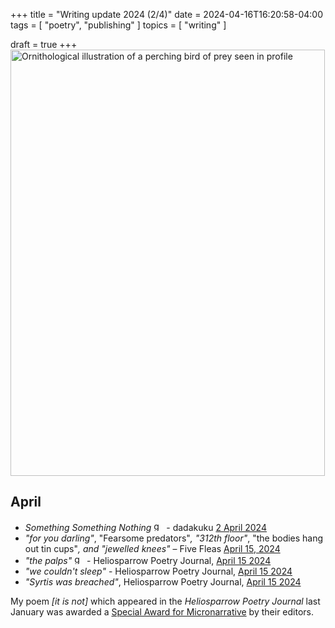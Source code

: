 +++
title = "Writing update 2024 (2/4)"
date = 2024-04-16T16:20:58-04:00
tags = [
    "poetry",
    "publishing"
]
topics = [
    "writing"
]

draft = true
+++
<img src="https://milkfish08.s3.amazonaws.com/photo/blog/abovethefold/milvus-migrans-1800-1812-print-iconographia-zoologica-special-collections-university-c0234a.jpg" alt="Ornithological illustration of a perching bird of prey seen in profile" width="503" height="682" title="Falcon" /><br clear="all" />

## April

* *Something Something Nothing*  <img src="https://milkfish08.s3.amazonaws.com/photo/blog/award_star_gold_1.png" width=16 height=16 title="gold star" /> - dadakuku [2 April 2024](https://dadakuku.com/2024/04/02/something-something-nothing/)
* *"for you darling"*, "Fearsome predators"*, "312th floor"*, "the bodies hang out tin cups"*, and "jewelled knees"* – Five Fleas [April 15, 2024](https://fivefleas.blogspot.com/2024/04/afternoon-of-april-16-2024.html)
* *"the palps"*  <img src="https://milkfish08.s3.amazonaws.com/photo/blog/award_star_gold_1.png" width=16 height=16 title="gold star" /> - Heliosparrow Poetry Journal, [April 15 2024](https://heliosparrow.com/2024/04/14-19/)
* *"we couldn't sleep"* - Heliosparrow Poetry Journal, [April 15 2024](https://heliosparrow.com/2024/04/14-20/)
* *"Syrtis was breached"*, Heliosparrow Poetry Journal, [April 15 2024](https://heliosparrow.com/2024/04/14-21/)

<!-- ## May -->


<!-- ## June -->

My poem *[it is not]* which appeared in the *Heliosparrow Poetry Journal* last January was awarded a [Special Award for Micronarrative](https://heliosparrow.com/wp-content/uploads/2024/04/The-2024-Haiku-Frontier-Awards-FINAL-Apr-4.pdf) by their editors.